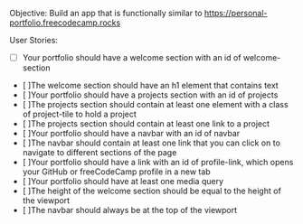 Objective: Build an app that is functionally similar to https://personal-portfolio.freecodecamp.rocks

User Stories:

- [ ] Your portfolio should have a welcome section with an id of welcome-section
- [ ]The welcome section should have an h1 element that contains text
- [ ]Your portfolio should have a projects section with an id of projects
- [ ]The projects section should contain at least one element with a class of project-tile to hold a project
- [ ]The projects section should contain at least one link to a project
- [ ]Your portfolio should have a navbar with an id of navbar
- [ ]The navbar should contain at least one link that you can click on to navigate to different sections of the page
- [ ]Your portfolio should have a link with an id of profile-link, which opens your GitHub or freeCodeCamp profile in a new tab
- [ ]Your portfolio should have at least one media query
- [ ]The height of the welcome section should be equal to the height of the viewport
- [ ]The navbar should always be at the top of the viewport